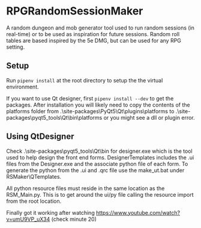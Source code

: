 # RPGRandomSessionMaker
A random dungeon and mob generator tool used to run random sessions (in real-time) or to be used as inspiration for future sessions. Random roll tables are based inspired by the 5e DMG, but can be used for any RPG setting. 


## Setup
Run `pipenv install` at the root directory to setup the the virtual environment. 

If you want to use Qt designer, first `pipenv install --dev` to get the packages. After installation you will likely need to copy the contents of the platforms folder from .\site-packages\PyQt5\Qt\plugins\platforms to .\site-packages\pyqt5_tools\Qt\bin\platforms or you might see a dll or plugin error.

## Using QtDesigner
Check .\site-packages\pyqt5_tools\Qt\bin for designer.exe which is the tool used to help design the front end forms. DesignerTemplates includes the .ui files from the Designer.exe and the associate python file of each form. To generate the python from the .ui and .qrc file use the make_ut.bat under RSMaker\QTemplates.

All python resource files must reside in the same location as the RSM_Main.py. This is to get around the ui/py file calling the resource import from the root location.

Finally got it working after watching https://www.youtube.com/watch?v=umU9VP_uX34 (check minute 20)
